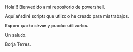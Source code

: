 Hola!!! Bienvedido a mi repositorio de powershell.

Aquí añadiré scripts que utlizo o he creado para mis trabajos.

Espero que te sirvan y puedas utilizarlos.

Un saludo.

Borja Terres.